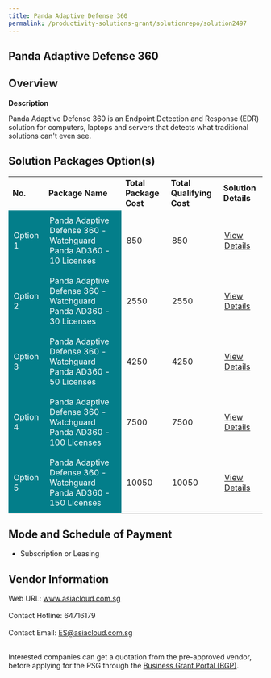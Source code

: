```yaml
---
title: Panda Adaptive Defense 360
permalink: /productivity-solutions-grant/solutionrepo/solution2497
---
```


## Panda Adaptive Defense 360

## Overview

**Description**

Panda Adaptive Defense 360 is an Endpoint Detection and Response (EDR) solution for computers, laptops and servers that detects what traditional solutions can't even see.

## Solution Packages Option(s)

<table>
<tr>
<td><b>No.</b></td>
<td><b>Package Name</b></td>
<td><b>Total Package Cost</b></td>
<td><b>Total Qualifying Cost</b></td>
<td><b>Solution Details</b></td>
</tr>
<tr>
<td style='padding: 10px; background-color: #037E8A; color: #FFFFFF;'>Option 1</td>
<td style='padding: 10px; background-color: #037E8A; color: #FFFFFF;'>Panda Adaptive Defense 360 - Watchguard Panda AD360 - 10 Licenses</td>
<td style='padding: 10px;'>850</td>
<td style='padding: 10px;'>850</td>
<td style='padding: 10px;'><a href='https://www.gobusiness.gov.sg/images/psg/AsiaCloud_Solutions_20200529_Desensitised_Annex_3_Part_1.pdf' target='_blank'>View Details</a></td>
</tr>
<tr>
<td style='padding: 10px; background-color: #037E8A; color: #FFFFFF;'>Option 2</td>
<td style='padding: 10px; background-color: #037E8A; color: #FFFFFF;'>Panda Adaptive Defense 360 - Watchguard Panda AD360 - 30 Licenses</td>
<td style='padding: 10px;'>2550</td>
<td style='padding: 10px;'>2550</td>
<td style='padding: 10px;'><a href='https://www.gobusiness.gov.sg/images/psg/AsiaCloud_Solutions_20200529_Desensitised_Annex_3_Part_2.pdf' target='_blank'>View Details</a></td>
</tr>
<tr>
<td style='padding: 10px; background-color: #037E8A; color: #FFFFFF;'>Option 3</td>
<td style='padding: 10px; background-color: #037E8A; color: #FFFFFF;'>Panda Adaptive Defense 360 - Watchguard Panda AD360 - 50 Licenses</td>
<td style='padding: 10px;'>4250</td>
<td style='padding: 10px;'>4250</td>
<td style='padding: 10px;'><a href='https://www.gobusiness.gov.sg/images/psg/AsiaCloud_Solutions_20200529_Desensitised_Annex_3_Part_3.pdf' target='_blank'>View Details</a></td>
</tr>
<tr>
<td style='padding: 10px; background-color: #037E8A; color: #FFFFFF;'>Option 4</td>
<td style='padding: 10px; background-color: #037E8A; color: #FFFFFF;'>Panda Adaptive Defense 360 - Watchguard Panda AD360 - 100 Licenses</td>
<td style='padding: 10px;'>7500</td>
<td style='padding: 10px;'>7500</td>
<td style='padding: 10px;'><a href='https://www.gobusiness.gov.sg/images/psg/AsiaCloud_Solutions_20200529_Desensitised_Annex_3_Part_4.pdf' target='_blank'>View Details</a></td>
</tr>
<tr>
<td style='padding: 10px; background-color: #037E8A; color: #FFFFFF;'>Option 5</td>
<td style='padding: 10px; background-color: #037E8A; color: #FFFFFF;'>Panda Adaptive Defense 360 - Watchguard Panda AD360 - 150 Licenses</td>
<td style='padding: 10px;'>10050</td>
<td style='padding: 10px;'>10050</td>
<td style='padding: 10px;'><a href='https://www.gobusiness.gov.sg/images/psg/AsiaCloud_Solutions_20200529_Desensitised_Annex_3_Part_5.pdf' target='_blank'>View Details</a></td>
</tr>
</table>

## Mode and Schedule of Payment

 - Subscription or Leasing

## Vendor Information

 Web URL: www.asiacloud.com.sg <br><br>Contact Hotline: 64716179 <br><br>Contact Email: ES@asiacloud.com.sg <br><br>

Interested companies can get a quotation from the pre-approved vendor, before applying for the PSG through the <a href='https://www.businessgrants.gov.sg/' target='_blank' rel='noopener'>Business Grant Portal (BGP)</a>.

<script src="/jquery/resize-tables.js"></script>

